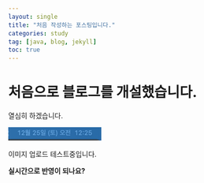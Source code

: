 ```yaml
---
layout: single
title: "처음 작성하는 포스팅입니다."
categories: study
tag: [java, blog, jekyll]
toc: true
---
```


# 처음으로 블로그를 개설했습니다.

열심히 하겠습니다.

<img src="../images/2022-02-06-first/2021-12-25 am 12.25.32.png" alt="2021-12-25 am 12.25.32" style="zoom:50%;" />

이미지 업로드 테스트중입니다.

**실시간으로 반영이 되나요?**
